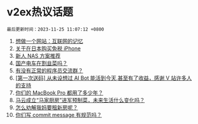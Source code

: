 # v2ex热议话题

`最后更新时间：2023-11-25 11:07:12 +0800`

1. [想做一个网站：互联网的记忆](https://www.v2ex.com/t/994818)
1. [关于在日本购买免税 iPhone](https://www.v2ex.com/t/994777)
1. [新人 NAS 方案推荐](https://www.v2ex.com/t/994862)
1. [国产电车在割韭菜吗？](https://www.v2ex.com/t/994845)
1. [有没有正常的程序员交流群？](https://www.v2ex.com/t/994819)
1. [[第一次送码] 从未设想过 AI Bot 能活到今天,甚至有了收益，感谢 V 站许多人的支持](https://www.v2ex.com/t/995010)
1. [你们的 MacBook Pro 都用了多少年？](https://www.v2ex.com/t/994941)
1. [马云成立“马家厨房”进军预制菜，未来生活什么变化吗？](https://www.v2ex.com/t/994875)
1. [怎么劝解我妈要租新房呢？](https://www.v2ex.com/t/994848)
1. [你们写 commit message 有规范吗？](https://www.v2ex.com/t/994797)

